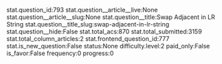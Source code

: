 stat.question_id:793
stat.question__article__live:None
stat.question__article__slug:None
stat.question__title:Swap Adjacent in LR String
stat.question__title_slug:swap-adjacent-in-lr-string
stat.question__hide:False
stat.total_acs:870
stat.total_submitted:3159
stat.total_column_articles:2
stat.frontend_question_id:777
stat.is_new_question:False
status:None
difficulty.level:2
paid_only:False
is_favor:False
frequency:0
progress:0
